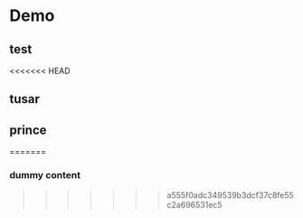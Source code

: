 # Demo

## test

<<<<<<< HEAD
## tusar

## prince
=======
### dummy content
>>>>>>> a555f0adc349539b3dcf37c8fe55c2a696531ec5

